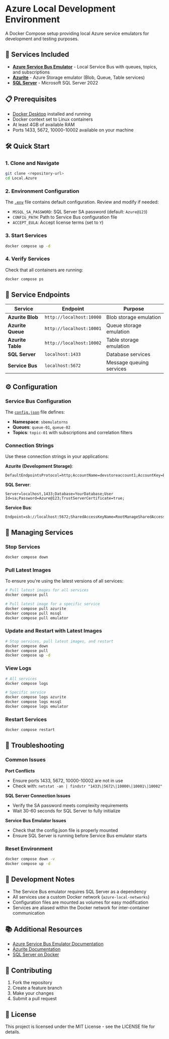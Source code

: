 # Azure Local Development Environment

A Docker Compose setup providing local Azure service emulators for development and testing purposes.

## 🚀 Services Included

- **[Azure Service Bus Emulator](https://github.com/Azure/azure-service-bus-emulator-installer)** - Local Service Bus with queues, topics, and subscriptions
- **[Azurite](https://github.com/Azure/Azurite)** - Azure Storage emulator (Blob, Queue, Table services)
- **[SQL Server](https://learn.microsoft.com/en-us/sql/linux/quickstart-install-connect-docker?view=sql-server-ver16&tabs=cli&pivots=cs1-bash)** - Microsoft SQL Server 2022

## 📋 Prerequisites

- [Docker Desktop](https://www.docker.com/products/docker-desktop/) installed and running
- Docker context set to Linux containers
- At least 4GB of available RAM
- Ports 1433, 5672, 10000-10002 available on your machine

## 🛠️ Quick Start

### 1. Clone and Navigate
```bash
git clone <repository-url>
cd Local.Azure
```

### 2. Environment Configuration
The [`.env`](.env) file contains default configuration. Review and modify if needed:
- `MSSQL_SA_PASSWORD`: SQL Server SA password (default: `Azure@123`)
- `CONFIG_PATH`: Path to Service Bus configuration file
- `ACCEPT_EULA`: Accept license terms (set to `Y`)

### 3. Start Services
```bash
docker compose up -d
```

### 4. Verify Services
Check that all containers are running:
```bash
docker compose ps
```

## 🔗 Service Endpoints

| Service | Endpoint | Purpose |
|---------|----------|---------|
| **Azurite Blob** | `http://localhost:10000` | Blob storage emulation |
| **Azurite Queue** | `http://localhost:10001` | Queue storage emulation |
| **Azurite Table** | `http://localhost:10002` | Table storage emulation |
| **SQL Server** | `localhost:1433` | Database services |
| **Service Bus** | `localhost:5672` | Message queuing services |

## ⚙️ Configuration

### Service Bus Configuration
The [`config.json`](config.json) file defines:
- **Namespace**: `sbemulatorns`
- **Queues**: `queue-01`, `queue-02`
- **Topics**: `topic-01` with subscriptions and correlation filters

### Connection Strings
Use these connection strings in your applications:

**Azurite (Development Storage)**:
```
DefaultEndpointsProtocol=http;AccountName=devstoreaccount1;AccountKey=Eby8vdM02xNOcqFlqUwJPLlmEtlCDXJ1OUzFT50uSRZ6IFsuFq2UVErCz4I6tq/K1SZFPTOtr/KBHBeksoGMGw==;BlobEndpoint=http://127.0.0.1:10000/devstoreaccount1;QueueEndpoint=http://127.0.0.1:10001/devstoreaccount1;TableEndpoint=http://127.0.0.1:10002/devstoreaccount1;
```

**SQL Server**:
```
Server=localhost,1433;Database=YourDatabase;User Id=sa;Password=Azure@123;TrustServerCertificate=true;
```

**Service Bus**:
```
Endpoint=sb://localhost:5672;SharedAccessKeyName=RootManageSharedAccessKey;SharedAccessKey=DUMMY_KEY_FOR_EMULATOR
```

## 🛑 Managing Services

### Stop Services
```bash
docker compose down
```


### Pull Latest Images
To ensure you're using the latest versions of all services:
```bash
# Pull latest images for all services
docker compose pull

# Pull latest image for a specific service
docker compose pull azurite
docker compose pull mssql
docker compose pull emulator
```

### Update and Restart with Latest Images
```bash
# Stop services, pull latest images, and restart
docker compose down
docker compose pull
docker compose up -d
```

### View Logs
```bash
# All services
docker compose logs

# Specific service
docker compose logs azurite
docker compose logs mssql
docker compose logs emulator
```

### Restart Services
```bash
docker compose restart
```

## 🔧 Troubleshooting

### Common Issues

**Port Conflicts**
- Ensure ports 1433, 5672, 10000-10002 are not in use
- Check with: `netstat -an | findstr "1433\|5672\|10000\|10001\|10002"`

**SQL Server Connection Issues**
- Verify the SA password meets complexity requirements
- Wait 30-60 seconds for SQL Server to fully initialize

**Service Bus Emulator Issues**
- Check that the config.json file is properly mounted
- Ensure SQL Server is running before Service Bus emulator starts

### Reset Environment
```bash
docker compose down -v
docker compose up -d
```

## 📝 Development Notes

- The Service Bus emulator requires SQL Server as a dependency
- All services use a custom Docker network (`azure-local-networks`)
- Configuration files are mounted as volumes for easy modification
- Services are aliased within the Docker network for inter-container communication

## 📚 Additional Resources

- [Azure Service Bus Emulator Documentation](https://github.com/Azure/azure-service-bus-emulator-installer)
- [Azurite Documentation](https://docs.microsoft.com/en-us/azure/storage/common/storage-use-azurite)
- [SQL Server on Docker](https://docs.microsoft.com/en-us/sql/linux/quickstart-install-connect-docker)

## 🤝 Contributing

1. Fork the repository
2. Create a feature branch
3. Make your changes
4. Submit a pull request

## 📄 License

This project is licensed under the MIT License - see the LICENSE file for details.